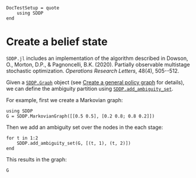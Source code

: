```@meta
DocTestSetup = quote
    using SDDP
end
```

# Create a belief state

`SDDP.jl` includes an implementation of the algorithm described in Dowson, O.,
Morton, D.P., & Pagnoncelli, B.K. (2020). Partially observable multistage
stochastic optimization. _Operations Research Letters_, 48(4), 505--512.

Given a [`SDDP.Graph`](@ref) object (see [Create a general policy graph](@ref)
for details), we can define the ambiguity partition using
[`SDDP.add_ambiguity_set`](@ref).

For example, first we create a Markovian graph:

```@repl belief_states
using SDDP
G = SDDP.MarkovianGraph([[0.5 0.5], [0.2 0.8; 0.8 0.2]])
```

Then we add an ambiguity set over the nodes in the each stage:

```@repl belief_states
for t in 1:2
    SDDP.add_ambiguity_set(G, [(t, 1), (t, 2)])
end
```

This results in the graph:

```@repl belief_states
G
```
